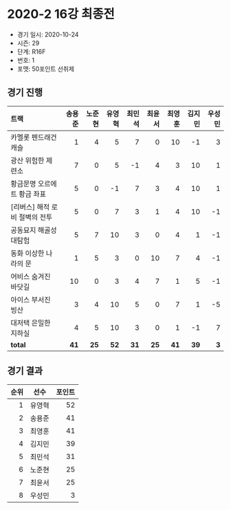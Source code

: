 # 2020-2 16강 최종전

- 경기 일시: 2020-10-24
- 시즌: 29
- 단계: R16F
- 번호: 1
- 포맷: 50포인트 선취제





## 경기 진행

| 트랙 | 송용준 | 노준현 | 유영혁 | 최민석 | 최윤서 | 최영훈 | 김지민 | 우성민 |
|:---|---:|---:|---:|---:|---:|---:|---:|---:|
| 카멜롯 펜드래건 캐슬 | 1 | 4 | 5 | 7 | 0 | 10 | -1 | 3 |
| 광산 위험한 제련소 | 7 | 0 | 5 | -1 | 4 | 3 | 10 | 1 |
| 황금문명 오르에트 황금 좌표 | 5 | 0 | -1 | 7 | 3 | 4 | 10 | 1 |
| [리버스] 해적 로비 절벽의 전투 | 5 | 0 | 7 | 3 | 1 | 4 | 10 | -1 |
| 공동묘지 해골성 대탐험 | 5 | 7 | 10 | 3 | 0 | 4 | 1 | -1 |
| 동화 이상한 나라의 문 | 1 | 5 | 3 | 0 | 10 | 7 | 4 | -1 |
| 어비스 숨겨진 바닷길 | 10 | 0 | 3 | 4 | 7 | 1 | 5 | -1 |
| 아이스 부서진 빙산 | 3 | 4 | 10 | 5 | 0 | 7 | 1 | -5 |
| 대저택 은밀한 지하실 | 4 | 5 | 10 | 3 | 0 | 1 | -1 | 7 |
| __total__ | __41__ | __25__ | __52__ | __31__ | __25__ | __41__ | __39__ | __3__ |




## 경기 결과

| 순위 | 선수 | 포인트 |
|---:|:---:|---:|
| 1 | 유영혁 | 52 |
| 2 | 송용준 | 41 |
| 3 | 최영훈 | 41 |
| 4 | 김지민 | 39 |
| 5 | 최민석 | 31 |
| 6 | 노준현 | 25 |
| 7 | 최윤서 | 25 |
| 8 | 우성민 | 3 |

